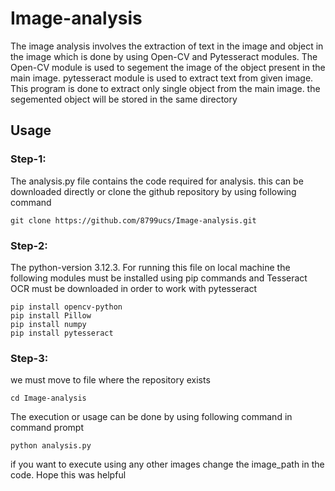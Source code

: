 # Image-analysis
The image analysis involves the extraction of text in the image and object in the image which is done by using Open-CV and Pytesseract modules. The Open-CV module is used to segement the image of the object present in the main image. pytesseract module is used to extract text from given image. This program is done to extract only single object from the main image. the segemented object will be stored in the same directory 

## Usage
### Step-1:
The analysis.py file contains the code required for analysis. this can be downloaded directly or clone the github repository by using following command
```
git clone https://github.com/8799ucs/Image-analysis.git
```
### Step-2:
The python-version 3.12.3. For running this file on local machine the following modules must be installed using pip commands and Tesseract OCR must be downloaded in order to work with pytesseract  
```
pip install opencv-python
pip install Pillow
pip install numpy
pip install pytesseract
```
### Step-3:
we must move to file where the repository exists 
```
cd Image-analysis
```
The execution or usage can be done by using following command in command prompt 
```
python analysis.py
```
if you want to execute using any other images change the image_path in the code. Hope this was helpful
